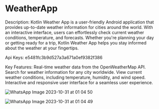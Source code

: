 # WeatherApp
Description: Kotlin Weather App is a user-friendly Android application that provides up-to-date weather information for cities around the world. With an interactive interface, users can effortlessly check current weather conditions, temperature, and forecasts. Whether you're planning your day or getting ready for a trip, Kotlin Weather App helps you stay informed about the weather at your fingertips.

Api Keys: e5481fc3b9d527a3a671a0ef9382f386

Key Features: Real-time weather data from the OpenWeatherMap API. Search for weather information for any city worldwide. View current weather conditions, including temperature, humidity, and wind speed. Interactive and responsive user interface for a seamless user experience.

![WhatsApp Image 2023-10-31 at 01 04 50](https://github.com/Yugpatel6112/WeatherApp/assets/98756692/7b051e96-0c46-4cc3-8823-9d461e730233)

![WhatsApp Image 2023-10-31 at 01 04 49](https://github.com/Yugpatel6112/WeatherApp/assets/98756692/2501a3fe-82c4-4b4d-9749-5cda7d0002aa)
